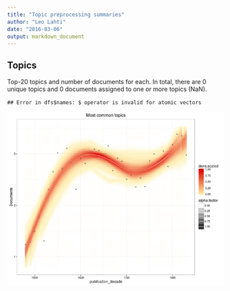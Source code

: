 ```yaml
---
title: "Topic preprocessing summaries"
author: "Leo Lahti"
date: "2016-03-06"
output: markdown_document
---
```


## Topics



Top-20 topics and number of documents for each. In total, there are 0 unique topics and 0 documents assigned to one or more topics (NaN).


```
## Error in dfs$names: $ operator is invalid for atomic vectors
```

![plot of chunk summarytopics22](figure/summarytopics22-1.png)
